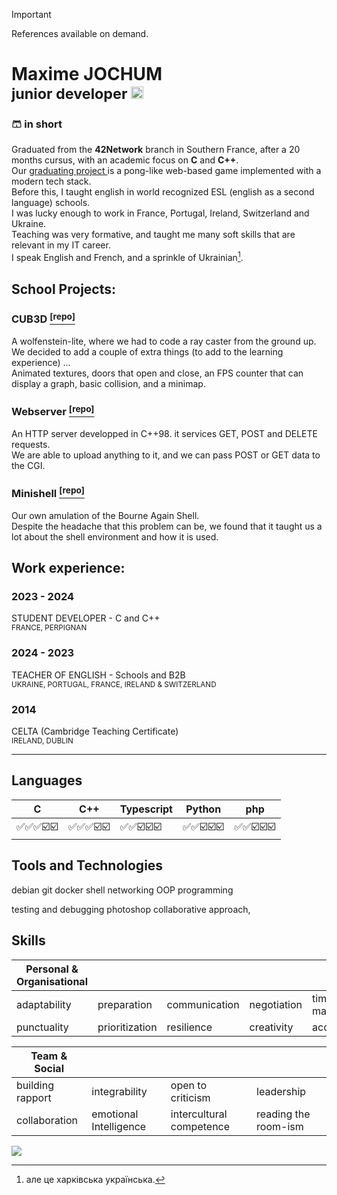 > [!IMPORTANT]
> References available on demand.

# Maxime JOCHUM <br /><sup>junior developer <a href="https://www.linkedin.com/in/maxime-jochum/"> <img src="https://i.imgur.com/noEWd53.png" height="20px"/></sup></a>

### 🩳 in short 
Graduated from the **42Network** branch in Southern France, after a 20 months cursus, with an academic focus on **C** and **C++**.
<br/>Our [graduating project ](#soon)is a pong-like web-based game implemented with a modern tech stack.
<br/>Before this, I taught english in world recognized ESL (english as a second language) schools.
<br/>I was lucky enough to work in France, Portugal, Ireland, Switzerland and Ukraine.
<br/>Teaching was very formative, and taught me many soft skills that are relevant in my IT career.
<br />I speak English and French, and a sprinkle of Ukrainian[^1].

## School Projects:
### CUB3D [<sup>[repo]</sup>](https://github.com/Moustachestache/cub3d)
A wolfenstein-lite, where we had to code a ray caster from the ground up.
<br />We decided to add a couple of extra things (to add to the learning experience) ...
<br />Animated textures, doors that open and close, an FPS counter that can display a graph, basic collision, and a minimap.
### Webserver [<sup>[repo]</sup>](https://github.com/Moustachestache/webserv)
An HTTP server developped in C++98. it services GET, POST and DELETE requests.
<br />We are able to upload anything to it, and we can pass POST or GET data to the CGI.
### Minishell [<sup>[repo]</sup>](https://github.com/Moustachestache/42minishell)
Our own amulation of the Bourne Again Shell.
<br />Despite the headache that this problem can be, we found that it taught us a lot about the shell environment and how it is used.

## Work experience:
### 2023 - 2024
STUDENT DEVELOPER - C and C++
<br/><sup>FRANCE, PERPIGNAN</sup>

### 2024 - 2023
TEACHER OF ENGLISH - Schools and B2B
<br/><sup>UKRAINE, PORTUGAL, FRANCE, IRELAND & SWITZERLAND</sup>

### 2014
CELTA (Cambridge Teaching Certificate)
<br/><sup>IRELAND, DUBLIN</sup>

------------------------------------------------------------------
## Languages
| C | C++ | Typescript | Python | php |
| ---      | ---       |---       |---       | --- |
|✅✅✅☑️☑️|✅✅✅☑️☑️|✅✅☑️☑️☑️|✅✅☑️☑️☑️|✅✅☑️☑️☑️


## Tools and Technologies

debian       git       docker       shell       networking       OOP programming

testing and debugging       photoshop       collaborative approach, 


## Skills
| Personal & Organisational | | | | |
| ---   | ---   | ---   | ---   | ---   |
|adaptability|preparation|communication|negotiation|time management|
|punctuality|prioritization|resilience|creativity|accountability|

| Team & Social | | | |
| ---   | ---   | ---   | ---   |
|building rapport|integrability|open to criticism|leadership|
|collaboration|emotional Intelligence|intercultural competence|reading the room-ism|

<img src="https://imgs.xkcd.com/comics/code_lifespan.png"/>
       
[^1]: але це харківська українська.
<!--
Ozymandias
I met a traveller from an antique land
Who said: "Two vast and trunkless legs of stone
Stand in the desert. Near them, on the sand,
Half sunk, a shattered visage lies, whose frown,

And wrinkled lip, and sneer of cold command,
Tell that its sculptor well those passions read,
Which yet survive, stamped on these lifeless things,
The hand that mocked them and the heart that fed,

And on the pedestal these words appear:
'My name is Ozymandias, king of kings:
Look on my works, Ye Mighty, and despair!'

Nothing beside remains. Round the decay
Of that colossal wreck, boundless and bare,
The lone and level sands stretch far away."
-->
